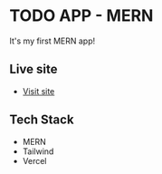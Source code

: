 # TODO APP - MERN
It's my first MERN app!

## Live site
- [Visit site](https://todo-mern-frontend-two.vercel.app/)

## Tech Stack
- MERN
- Tailwind
- Vercel
